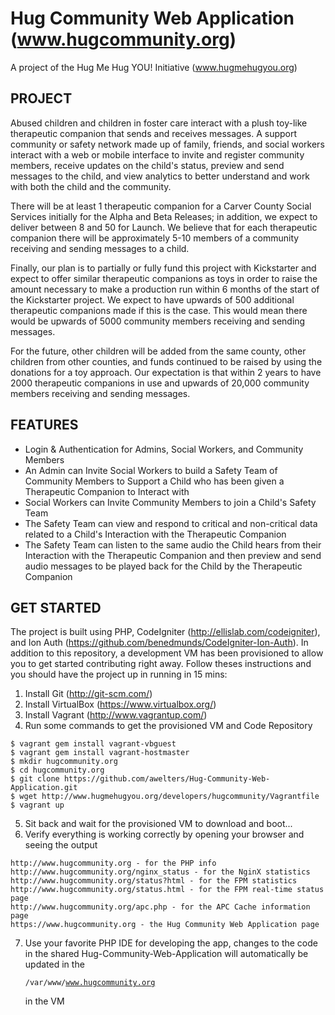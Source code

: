 Hug Community Web Application (www.hugcommunity.org)
=============================
A project of the Hug Me Hug YOU! Initiative (www.hugmehugyou.org)

PROJECT
-------
Abused children and children in foster care interact with a plush toy-like therapeutic companion that sends and receives messages.
A support community or safety network made up of family, friends, and social workers interact with a web or mobile interface to
invite and register community members, receive updates on the child's status, preview and send messages to the child, and view analytics
to better understand and work with both the child and the community.

There will be at least 1 therapeutic companion for a Carver County Social Services initially for the Alpha and Beta Releases;
in addition, we expect to deliver between 8 and 50 for Launch.  We believe that for each therapeutic companion there will be approximately
5-10 members of a community receiving and sending messages to a child. 

Finally, our plan is to partially or fully fund this project with Kickstarter and expect to offer similar therapeutic companions as toys in
order to raise the amount necessary to make a production run within 6 months of the start of the Kickstarter project.  We expect to have
upwards of 500 additional therapeutic companions made if this is the case.  This would mean there would be upwards of 5000 community members
receiving and sending messages.

For the future, other children will be added from the same county, other children from other counties, and funds continued to be raised by
using the donations for a toy approach.  Our expectation is that within 2 years to have 2000 therapeutic companions in use and upwards of
20,000 community members receiving and sending messages.

FEATURES
--------
* Login & Authentication for Admins, Social Workers, and Community Members
* An Admin can Invite Social Workers to build a Safety Team of Community Members to Support a Child who has been given a Therapeutic Companion to Interact with
* Social Workers can Invite Community Members to join a Child's Safety Team
* The Safety Team can view and respond to critical and non-critical data related to a Child's Interaction with the Therapeutic Companion
* The Safety Team can listen to the same audio the Child hears from their Interaction with the Therapeutic Companion and then preview and send audio messages to be played back for the Child by the Therapeutic Companion

GET STARTED
-----------
The project is built using PHP, CodeIgniter (http://ellislab.com/codeigniter), and Ion Auth (https://github.com/benedmunds/CodeIgniter-Ion-Auth).  In addition to this repository, a development VM has been provisioned to allow you to get started contributing right away.  Follow theses instructions and you should have the project up in running in 15 mins:

1.  Install Git (http://git-scm.com/)
2.  Install VirtualBox (https://www.virtualbox.org/)
3.  Install Vagrant (http://www.vagrantup.com/)
4.  Run some commands to get the provisioned VM and Code Repository

<pre><code>$ vagrant gem install vagrant-vbguest
$ vagrant gem install vagrant-hostmaster
$ mkdir hugcommunity.org
$ cd hugcommunity.org
$ git clone https://github.com/awelters/Hug-Community-Web-Application.git
$ wget http://www.hugmehugyou.org/developers/hugcommunity/Vagrantfile
$ vagrant up</code></pre>

5.  Sit back and wait for the provisioned VM to download and boot...
6.  Verify everything is working correctly by opening your browser and seeing the output

<pre><code>http://www.hugcommunity.org - for the PHP info
http://www.hugcommunity.org/nginx_status - for the NginX statistics
http://www.hugcommunity.org/status?html - for the FPM statistics
http://www.hugcommunity.org/status.html - for the FPM real-time status page
http://www.hugcommunity.org/apc.php - for the APC Cache information page
https://www.hugcommunity.org - the Hug Community Web Application page</code></pre>

7.  Use your favorite PHP IDE for developing the app, changes to the code in the shared Hug-Community-Web-Application will automatically be updated in the <pre><code>/var/www/www.hugcommunity.org</code></pre> in the VM